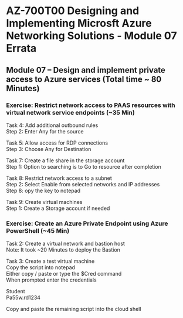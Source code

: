 # AZ-700T00 Designing and Implementing Microsft Azure Networking Solutions  - Module 07 Errata

## Module 07 – Design and implement private access to Azure services (Total time ~ 80 Minutes)

### Exercise: Restrict network access to PAAS resources with virtual network service endpoints (~35 Min)

Task 4: Add additional outbound rules <br>
Step 2: Enter Any for the source <br>

Task 5: Allow access for RDP connections <br>
Step 3: Choose Any for Destination <br>

Task 7: Create a file share in the storage account <br>
Step 1: Option to searching is to Go to resource after completion <br>

Task 8: Restrict network access to a subnet <br>
Step 2: Select Enable from selected networks and IP addresses <br>
Step 8:  opy the key to notepad <br>

Task 9: Create virtual machines <br>
Step 1: Create a Storage account if needed <br>

### Exercise: Create an Azure Private Endpoint using Azure PowerShell (~45 Min)

Task 2: Create a virtual network and bastion host <br>
Note:  It took ~20 Minutes to deploy the Bastion <br>

Task 3: Create a test virtual machine <br>
Copy the script into notepad <br>
Either copy / paste or type the $Cred command <br>
When prompted enter the credentials <br>

Student <br>
Pa55w.rd1234 <br>

Copy and paste the remaining script into the cloud shell <br>
